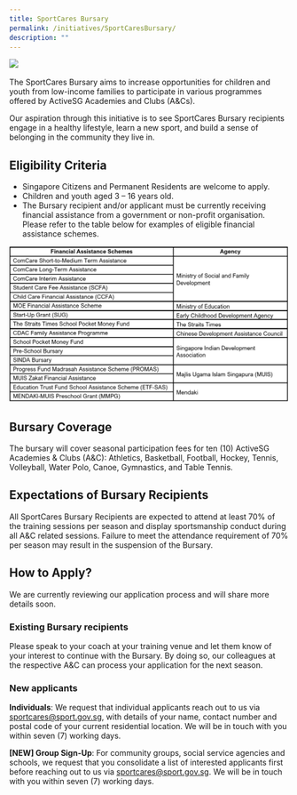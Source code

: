 ```yaml
---
title: SportCares Bursary
permalink: /initiatives/SportCaresBursary/
description: ""
---
```

![](/images/communities-of-care-1.jpg)




The SportCares Bursary aims to increase opportunities for children and youth from low-income families to participate in various programmes offered by ActiveSG Academies and Clubs (A&Cs). 

Our aspiration through this initiative is to see SportCares Bursary recipients engage in a healthy lifestyle, learn a new sport, and build a sense of belonging in the community they live in.   

**Eligibility** **Criteria**
-
* Singapore Citizens and Permanent Residents are welcome to apply. 
* Children and youth aged 3 – 16 years old. 
* The Bursary recipient and/or applicant must be currently receiving financial assistance from a government or non-profit organisation. Please refer to the table below for examples of eligible financial assistance schemes. 

![Financial Assistance Schemes](/images/FA%20Schemes_Website.png)

**Bursary** **Coverage** 
- 
The bursary will cover seasonal participation fees for ten (10) ActiveSG Academies & Clubs (A&C): Athletics, Basketball, Football, Hockey, Tennis, Volleyball, Water Polo, Canoe, Gymnastics, and Table Tennis.

**Expectations of Bursary Recipients**
-
All SportCares Bursary Recipients are expected to attend at least 70% of the training sessions per season and display sportsmanship conduct during all A&C related sessions. Failure to meet the attendance requirement of 70% per season may result in the suspension of the Bursary. 

## How to Apply? 

We are currently reviewing our application process and will share more details soon. 

### Existing Bursary recipients 
Please speak to your coach at your training venue and let them know of your interest to continue with the Bursary. By doing so, our colleagues at the respective A&C can process your application for the next season.

### New applicants

**Individuals**: We request that individual applicants reach out to us via sportcares@sport.gov.sg, with details of your name, contact number and postal code of your current residential location. We will be in touch with you within seven (7) working days.

**\[NEW\] Group Sign-Up**: For community groups, social service agencies and schools, we request that you consolidate a list of interested applicants first before reaching out to us via sportcares@sport.gov.sg. We will be in touch with you within seven (7) working days.